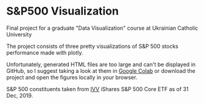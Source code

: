 # S&P500 Visualization
Final project for a graduate "Data Visualization" course at Ukrainian Catholic University

The project consists of three pretty visualizations of S&P 500 stocks performance made with plotly.

Unfortunately, generated HTML files are too large and can't be displayed in GitHub, so I suggest taking a look at them in [Google Colab](https://colab.research.google.com/drive/1byKnXyYHxiGPuANmvu_k0Td7s2MeNzZO?usp=sharing) or download the project and open the figures locally in your browser.

S&P 500 constituents taken from [IVV](https://www.ishares.com/us/products/239726/ishares-core-sp-500-etf) iShares S&P 500 Core ETF as of 31 Dec, 2019.
